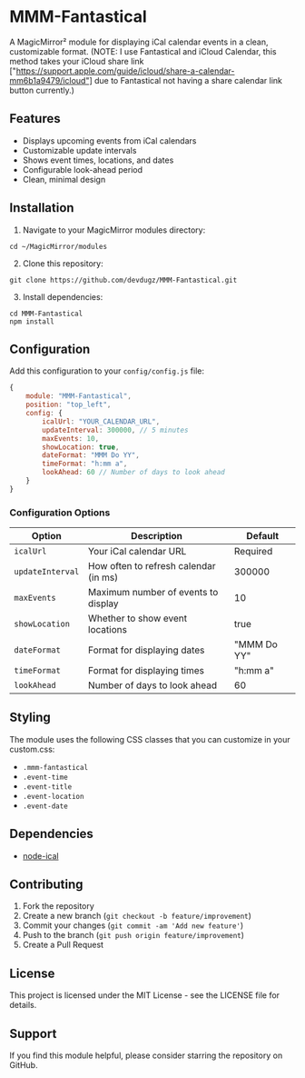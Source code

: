 # MMM-Fantastical

A MagicMirror² module for displaying iCal calendar events in a clean, customizable format. (NOTE: I use Fantastical and iCloud Calendar, this method takes your iCloud share link ["https://support.apple.com/guide/icloud/share-a-calendar-mm6b1a9479/icloud"] due to Fantastical not having a share calendar link button currently.)

## Features
- Displays upcoming events from iCal calendars
- Customizable update intervals
- Shows event times, locations, and dates
- Configurable look-ahead period
- Clean, minimal design

## Installation

1. Navigate to your MagicMirror modules directory:
```
cd ~/MagicMirror/modules
```

2. Clone this repository:
```
git clone https://github.com/devdugz/MMM-Fantastical.git
```

3. Install dependencies:
```
cd MMM-Fantastical
npm install
```

## Configuration

Add this configuration to your `config/config.js` file:

```javascript
{
    module: "MMM-Fantastical",
    position: "top_left",
    config: {
        icalUrl: "YOUR_CALENDAR_URL",
        updateInterval: 300000, // 5 minutes
        maxEvents: 10,
        showLocation: true,
        dateFormat: "MMM Do YY",
        timeFormat: "h:mm a",
        lookAhead: 60 // Number of days to look ahead
    }
}
```

### Configuration Options

| Option | Description | Default |
|--------|-------------|---------|
| `icalUrl` | Your iCal calendar URL | Required |
| `updateInterval` | How often to refresh calendar (in ms) | 300000 |
| `maxEvents` | Maximum number of events to display | 10 |
| `showLocation` | Whether to show event locations | true |
| `dateFormat` | Format for displaying dates | "MMM Do YY" |
| `timeFormat` | Format for displaying times | "h:mm a" |
| `lookAhead` | Number of days to look ahead | 60 |

## Styling

The module uses the following CSS classes that you can customize in your custom.css:
- `.mmm-fantastical`
- `.event-time`
- `.event-title`
- `.event-location`
- `.event-date`

## Dependencies
- [node-ical](https://github.com/jens-maus/node-ical)

## Contributing
1. Fork the repository
2. Create a new branch (`git checkout -b feature/improvement`)
3. Commit your changes (`git commit -am 'Add new feature'`)
4. Push to the branch (`git push origin feature/improvement`)
5. Create a Pull Request

## License
This project is licensed under the MIT License - see the LICENSE file for details.

## Support
If you find this module helpful, please consider starring the repository on GitHub.
